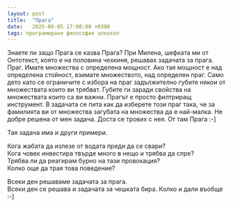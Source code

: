 ```yaml
---
layout: post
title:  "Прага"
date:   2025-06-05 17:00:00 +0300
tags: програмиране философия алкохол
---
```

Знаете ли защо Прага се казва Прага?
При Милена, шефката ми от Онтотекст, която е на половина чехкиня, решавах задачата за прага. Праг. 
Имате множества с определена мощност.
Ако тая мощност е над определена стойност, взимате множеството, над определен праг. 
Само дето като се ограничите с избора на праг задължително губите някои от множествата които ви трябват.
Губите ги заради свойства на множествата които са ви важни. Прагът е просто филтриращ инструмент.
В задачата се пита как да изберете този праг така, че за фамилията ви от множества загубата на множества да е най-малка. 
Не добре решена от мен задача. Доста се трових с нея. От там Прага :-]  

Тая задача има и други примери.  

Кога жабата да излезе от водата преди да се свари?  
Кога човек инвестира твърде много в нещо и трябва да спре?  
Трябва ли да реагирам бурно на тази провокация?  
Колко още да трая това поведение?  

Всеки ден решаваме задачата за прага.  
Всеки ден се решава и задачата за чешката бира. Колко и дали въобще :-]

